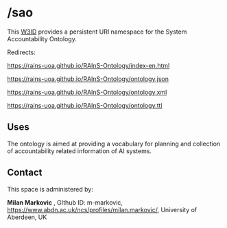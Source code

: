 

# /sao
This [W3ID](https://w3id.org) provides a persistent URI namespace for the System Accountability Ontology.

Redirects: 

https://rains-uoa.github.io/RAInS-Ontology/index-en.html

https://rains-uoa.github.io/RAInS-Ontology/ontology.json

https://rains-uoa.github.io/RAInS-Ontology/ontology.xml

https://rains-uoa.github.io/RAInS-Ontology/ontology.ttl

## Uses
The ontology is aimed at providing a  vocabulary for planning and collection of accountability related information of AI systems.  

## Contact
This space is administered by:  

**Milan Markovic**  ,
GIthub ID: m-markovic,
https://www.abdn.ac.uk/ncs/profiles/milan.markovic/,
University of Aberdeen, UK 

